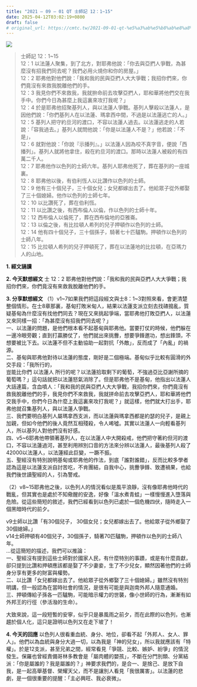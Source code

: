 ```yaml
---
title: "2021 – 09 – 01 QT 士師記 12：1~15"
date: 2025-04-12T03:02:19+0800
draft: false
# original_url: https://cmtc.tw/2021-09-01-qt-%e5%a3%ab%e5%b8%ab%e8%a8%98-12%ef%bc%9a115
---
```


![](/images/qt.jpg)
> 士師記 12：1\~15  
> 12：1 以法蓮人聚集，到了北方，對耶弗他說：「你去與亞捫人爭戰，為甚麼沒有招我們同去呢？我們必用火燒你和你的房屋。」  
> 12：2 耶弗他對他們說：「我和我的民與亞捫人大大爭戰；我招你們來，你們竟沒有來救我脫離他們的手。  
> 12：3 我見你們不來救我，我就拚命前去攻擊亞捫人，耶和華將他們交在我手中。你們今日為甚麼上我這裏來攻打我呢？」  
> 12：4 於是耶弗他招聚基列人，與以法蓮人爭戰。基列人擊殺以法蓮人，是因他們說：「你們基列人在以法蓮、瑪拿西中間，不過是以法蓮逃亡的人。」  
> 12：5 基列人把守約旦河的渡口，不容以法蓮人過去。以法蓮逃走的人若說：「容我過去。」基列人就問他說：「你是以法蓮人不是？」他若說：「不是」，  
> 12：6 就對他說：「你說『示播列』。」以法蓮人因為咬不真字音，便說「西播列」。基列人就將他拿住，殺在約旦河的渡口。那時以法蓮人被殺的有四萬二千人。  
> 12：7 耶弗他作以色列的士師六年。基列人耶弗他死了，葬在基列的一座城裏。  
> 12：8 耶弗他以後，有伯利恆人以比讚作以色列的士師。  
> 12：9 他有三十個兒子，三十個女兒；女兒都嫁出去了。他給眾子從外鄉娶了三十個媳婦。他作以色列的士師七年。  
> 12：10 以比讚死了，葬在伯利恆。  
> 12：11 以比讚之後，有西布倫人以倫，作以色列的士師十年。  
> 12：12 西布倫人以倫死了，葬在西布倫地的亞雅崙。  
> 12：13 以倫之後，有比拉頓人希列的兒子押頓作以色列的士師。  
> 12：14 他有四十個兒子，三十個孫子，騎著七十匹驢駒。押頓作以色列的士師八年。  
> 12：15 比拉頓人希列的兒子押頓死了，葬在以法蓮地的比拉頓，在亞瑪力人的山地。

**1. 經文誦讀**

**2.  今天默想經文**
士 12：2 耶弗他對他們說：「我和我的民與亞捫人大大爭戰；我招你們來，你們竟沒有來救我脫離他們的手。

**3. 分享默想經文**
（1）v1\~7如果我們把這段經文與士8：1\~3對照來看，會更清楚整個情形。在士8章那裏，基甸打敗米甸人，結果以法蓮支派立刻去找碴搗亂，質疑基甸為什麼沒有找他們同去？現在又來挑起爭端，當耶弗他打敗亞捫人，以法蓮又來同樣一招：「為甚麼沒有招我們同去呢？」  
一、以法蓮的問題，是他們根本看不起基甸與耶弗他。當要打仗的時候，他們躲在一邊冷眼旁觀；直到打贏勝仗了，他們就出來挑釁，想要爭鋒邀功，想出鋒頭，不想要被比下去。以法蓮不但不主動協助一起對抗「外敵」，反而成了「內亂」的禍源。  
二、基甸與耶弗他對待以法蓮的態度，剛好是二個極端。基甸似乎比較有圓滑的外交手段：「我所行的，  
豈能比你們 以法蓮人 所行的呢？以法蓮拾取剩下的葡萄，不強過亞比亞謝所摘的葡萄嗎？」這句話就把以法蓮怒氣消除了。但是耶弗他不是基甸，他指出以法蓮人大話連篇，含血噴人：「我和我的民與亞捫人大大爭戰，我招你們來，你們竟沒有救我脫離他們的手，我見你們不來救我，我就拼命前去攻擊亞捫人，耶和華將他們交我手中，你們今日為什麼上我這裏來攻打我呢？」就這樣，他們就大打出手，耶弗他就召集基列人，與以法蓮人爭戰。  
三、我們要明白基列人屬瑪拿西支派，而以法蓮與瑪拿西都是約瑟的兒子，是親上加親，但如今他們的後人竟然互相殘殺，令人唏噓。其實以法蓮人一向輕看基列人，所以基列人對他們沒有好感。  
四、v5\~6耶弗他帶領著基列人，在以法蓮人中大開殺戒，他們把守著約但河的渡口，不容以法蓮過河，甚至利用辨別口音的方法來分辨以法蓮人，最後基列人殺了42000以法蓮人，以法蓮經此巨變，一蹶不振。  
五、聖經沒有特別說明基甸或耶弗他的作法，到底「誰對誰錯」，反而比較多學者認為這是以法蓮支派自討苦吃，不肯團結，自我中心，挑釁爭鋒、致遭禍果，也給我們後世讀聖經的人，引為警戒。

（2）v8\~15耶弗他之後，以色列人的情況看似是風平浪靜，沒有像耶弗他時代的戰亂，但其實也是處於不知儆醒的安逸，好像「溫水煮青蛙」一樣慢慢進入墮落與危險。從這些簡短的敘述，我們已經看到以色列已處於一個危機四伏，隨時走入一個黑暗時代的前夕。

v9士師以比讚「有30個兒子， 30個女兒；女兒都嫁出去了。他給眾子從外鄉娶了30個媳婦。」  
v14士師押頓有40個兒子，30個孫子，騎著70匹驢駒，押頓作以色列的士師八年。  
…從這簡短的描述，我們可以推論：  
一、聖經沒有提到這些士師對於國家人民，有什麼特別的事蹟，或是有什麼貢獻，卻只提到比讚和押頓應該都是娶了不少妻妾，生了不少兒女，顯然因著他們的士師身分享有更多的財富與權勢。  
二、以比讚「女兒都嫁出去了。他給眾子從外鄉娶了三十個媳婦。」雖然沒有特別明講，但一般認為在當時社會的情況，是很有可能是與迦南外邦人隨意通婚。  
三、押頓傳給子孫各一匹驢駒，可能暗示權力的世襲，像小世師的行為，漸漸有如外邦王的行徑（參活潑的生命）。

大致來說，這一段短暫的安寧，似乎只是暴風雨之前夕，而在此際的以色列，也漸趨於個人化，這只是證明以色列又在走下坡了！

**4. 今天的回應**
以色列人很看重血統、身分、地位，卻看不起「外邦人、女人、罪人」。他們以為血統與身分大過一切，以為我是「神的兒女」，所以我就應該有「特權」。於是12支派，甚至兄弟之間，經常看見「爭競、比較、嫉妒、紛爭」的情況發生。保羅也曾經責備哥林多教會是「屬肉體的嬰孩」，不斷在分門別類、分黨結派：「你是屬誰的？我是屬誰的？」神要求我們的，是合一、是捨己、是放下自我，是一起高舉基督、榮耀天父，而不是讓別人看見「我很厲害」。以法蓮的悲劇，是一個很重要的提醒：「主必興旺、我必衰微」。
